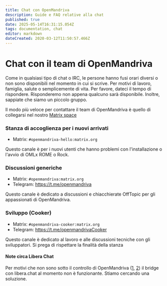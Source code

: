 ```yaml
---
title: Chat con OpenMandriva
description: Guide e FAQ relative alla chat
published: true
date: 2025-05-14T16:31:15.054Z
tags: documentation, chat
editor: markdown
dateCreated: 2020-03-12T11:50:57.466Z
---
```


# Chat con il team di OpenMandriva

Come in qualsiasi tipo di chat o IRC, le persone hanno fusi orari diversi o non sono disponibili nel momento in cui si scrive. Per motivi di lavoro, famiglia, salute o semplicemente di vita. Per favore, dateci il tempo di rispondere. Risponderemo non appena qualcuno sarà disponibile. Inoltre, sappiate che siamo un piccolo gruppo.

Il modo più veloce per contattare il team di OpenMandriva è quello di collegarsi nel nostro [Matrix space](https://matrix.to/#/#openmandriva-space:matrix.org)
<br />
### Stanza di accoglienza per i nuovi arrivati
  - Matrix: `#openmandriva-hello:matrix.org`

  Questo canale è per i nuovi utenti che hanno problemi con l'installazione o l'avvio di OMLx ROME o Rock.
<br />
### Discussioni generiche
  - Matrix: `#openmandriva:matrix.org`
  - Telegram: https://t.me/openmandriva

  Questo canale è dedicato a discussioni e chiacchierate OffTopic per gli appassionati di OpenMandriva.
<br />
### Sviluppo (Cooker)
  - Matrix: `#openmandriva-cooker:matrix.org`
  - Telegram: https://t.me/openmandrivaCooker

  Questo canale è dedicato al lavoro e alle discussioni tecniche con gli sviluppatori. Si prega di rispettare la finalità della stanza
<br />

#### Note circa Libera Chat
Per motivi che non sono sotto il controllo di OpenMandriva ([1](https://libera.chat/news/temporarily-disabling-the-matrix-bridge), [2](https://libera.chat/news/matrix-bridge-disabled-retrospective)) il bridge con libera.chat al momento non è funzionante. Stiamo cercando una soluzione.
